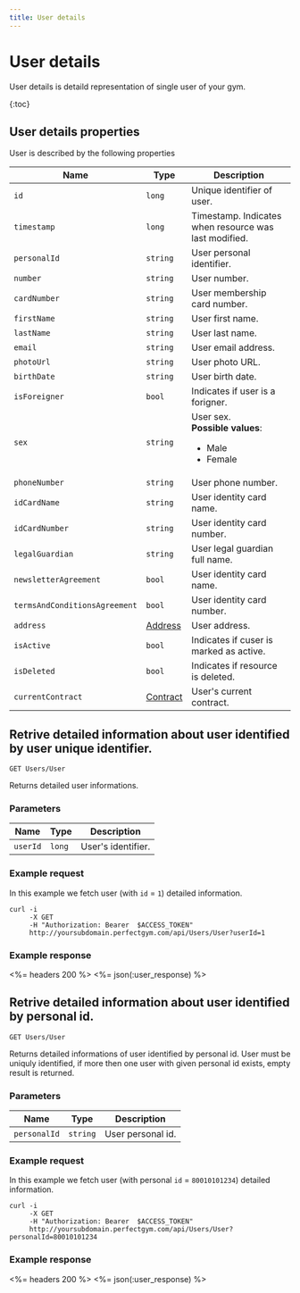 ```yaml
---
title: User details
---
```


# User details

User details is detaild representation of single user of your gym. 

{:toc}


## <a name="properties"></a>User details properties

User is described by the following properties

Name            				| Type      			| Description
--------------------------------|-----------------------|----------------------
`id`            				|`long`     			| Unique identifier of user.
`timestamp`    					|`long`     			| Timestamp. Indicates when resource was last modified.
`personalId`					|`string`				| User personal identifier.
`number`          				|`string`   			| User number.
`cardNumber`       				|`string`   			| User membership card number.
`firstName`     				|`string`   			| User first name.
`lastName`        				|`string`   			| User last name.
`email`          				|`string`   			| User email address.
`photoUrl`						|`string`				| User photo URL.
`birthDate`         			|`string`   			| User birth date.
`isForeigner`					|`bool`					| Indicates if user is a forigner.
`sex`          					|`string`   			| User sex. <br><strong>Possible values</strong>: <br><ul><li>Male</li><li>Female</li></ul>
`phoneNumber`      				|`string`   			| User phone number.
`idCardName`					|`string`				| User identity card name.
`idCardNumber`  				|`string`				| User identity card number.
`legalGuardian`  				|`string`				| User legal guardian full name.
`newsletterAgreement`			|`bool`					| User identity card name.
`termsAndConditionsAgreement`  	|`bool`					| User identity card number.
`address`           			|[Address][Address]     | User address.
`isActive`     					|`bool`     			| Indicates if cuser is marked as active.
`isDeleted`     				|`bool`                 | Indicates if resource is deleted.
`currentContract`   			|[Contract][Contract]   | User's current contract.



## Retrive detailed information about user identified by user unique identifier.

    GET Users/User

Returns detailed user informations.


### Parameters

Name            | Type       | Description
----------------|------------|------------------------
`userId`        |`long`      | User's identifier.


### Example request

In this example we fetch user (with `id` = `1`) detailed information.

``` command-line
curl -i 
     -X GET 
     -H "Authorization: Bearer  $ACCESS_TOKEN"  
     http://yoursubdomain.perfectgym.com/api/Users/User?userId=1
```


### Example response

<%= headers 200 %>
<%= json(:user_response) %>



## Retrive detailed information about user identified by personal id.

    GET Users/User

Returns detailed informations of user identified by personal id. User must be
uniquly identified, if more then one user with given personal id exists,
empty result is returned.


### Parameters

Name            | Type       | Description
----------------|------------|------------
`personalId`    |`string`    | User personal id.


### Example request

In this example we fetch user (with personal `id` = `80010101234`) detailed information.

``` command-line
curl -i 
     -X GET 
     -H "Authorization: Bearer  $ACCESS_TOKEN"  
     http://yoursubdomain.perfectgym.com/api/Users/User?personalId=80010101234
```


### Example response

<%= headers 200 %>
<%= json(:user_response) %>



[Contract]: /appendix/datatypes/contract
[Address]: /appendix/datatypes/address
